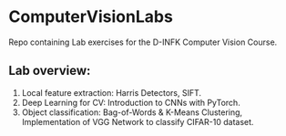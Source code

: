 # ComputerVisionLabs
Repo containing Lab exercises for the D-INFK Computer Vision Course.

## Lab overview:
1. Local feature extraction: Harris Detectors, SIFT.
2. Deep Learning for CV: Introduction to CNNs with PyTorch.
3. Object classification: Bag-of-Words & K-Means Clustering, Implementation of VGG Network to classify CIFAR-10 dataset.
